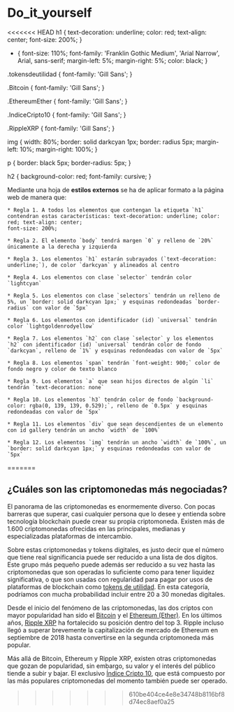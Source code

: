 # Do_it_yourself
<<<<<<< HEAD
h1 {
    text-decoration: underline;
    color: red;
    text-align: center;
    font-size: 200%;
}

* {
    font-size: 110%;
    font-family: 'Franklin Gothic Medium', 'Arial Narrow', Arial, sans-serif;
    margin-left: 5%;
    margin-right: 5%;
    color: black;
}

.tokensdeutilidad {
    font-family: 'Gill Sans';
}

.Bitcoin {
    font-family: 'Gill Sans';
}

.EthereumEther {
    font-family: 'Gill Sans';
}

.IndiceCripto10 {
    font-family: 'Gill Sans';
}

.RippleXRP {
    font-family: 'Gill Sans';
}


img {
    width: 80%;
    border: solid darkcyan 1px;
    border: radius 5px;
    margin-left: 10%;
    margin-right: 100%;
}

p {
    border: black 5px;
    border-radius: 5px;
}

h2 {
    background-color: red;
    font-family: cursive;
}

Mediante una hoja de **estilos externos** se ha de aplicar formato a la página web de manera que:

    * Regla 1. A todos los elementos que contengan la etiqueta `h1` contendran estas características: text-decoration: underline; color: red; text-align: center;
    font-size: 200%;

    * Regla 2. El elemento `body` tendrá margen `0` y relleno de `20%` únicamente a la derecha y izquierda
    
    * Regla 3. Los elementos `h1` estarán subrayados (`text-decoration: underline;`), de color `darkcyan` y alineados al centro

    * Regla 4. Los elementos con clase `selector` tendrán color `lightcyan`

    * Regla 5. Los elementos con clase `selectors` tendrán un relleno de 5%, un `border: solid darkcyan 1px;` y esquinas redondeadas `border-radius` con valor de `5px`
    
    * Regla 6. Los elementos con identificador (id) `universal` tendrán color `lightgoldenrodyellow` 
    
    * Regla 7. Los elementos `h2` con clase `selector` y los elementos `h2` con identificador (id) `universal` tendrán color de fondo `darkcyan`, relleno de `1%` y esquinas redondeadas con valor de `5px`
    
    * Regla 8. Los elementos `span` tendrán `font-weight: 900;` color de fondo negro y color de texto blanco
    
    * Regla 9. Los elementos `a` que sean hijos directos de algún `li` tendrán `text-decoration: none`
    
    * Regla 10. Los elementos `h3` tendrán color de fondo `background-color: rgba(0, 139, 139, 0.529);`, relleno de `0.5px` y esquinas redondeadas con valor de `5px`
    
    * Regla 11. Los elementos `div` que sean descendientes de un elemento con id gallery tendrán un ancho `width` de `100%`
    
    * Regla 12. Los elementos `img` tendrán un ancho `width` de `100%`, un `border: solid darkcyan 1px;` y esquinas redondeadas con valor de `5px`
=======

## ¿Cuáles son las criptomonedas más negociadas?

El panorama de las criptomonedas es enormemente diverso. Con pocas barreras que superar, casi cualquier persona que lo desee y entienda sobre tecnología blockchain puede crear su propia criptomoneda. Existen más de 1.600 criptomonedas ofrecidas en las principales, medianas y especializadas plataformas de intercambio.

Sobre estas criptomonedas y tokens digitales, es justo decir que el número que tiene real significancia puede ser reducido a una lista de dos dígitos. Este grupo más pequeño puede además ser reducido a su vez hasta las criptomonedas que son operadas lo suficiente como para tener liquidez significativa, o que son usadas con regularidad para pagar por usos de plataformas de blockchain como [tokens de utilidad](https://www.plus500.es/Trading/CryptoCurrencies/Major-Cryptocurrency-Terms~1). En esta categoría, podríamos con mucha probabilidad incluir entre 20 a 30 monedas digitales.

Desde el inicio del fenómeno de las criptomonedas, las dos criptos con mayor popularidad han sido el [Bitcoin](https://www.plus500.es/Instruments/BTCUSD) y el [Ethereum (Ether)](https://www.plus500.es/Instruments/ETHUSD). En los últimos años, [Ripple XRP](https://www.plus500.es/) ha fortalecido su posición dentro del top 3. Ripple incluso llegó a superar brevemente la capitalización de mercado de Ethereum en septiembre de 2018 hasta convertirse en la segunda criptomoneda más popular.

Más allá de Bitcoin, Ethereum y Ripple XRP, existen otras criptomonedas que gozan de popularidad, sin embargo, su valor y el interés del público tiende a subir y bajar. El exclusivo [Índice Cripto 10](https://www.plus500.es/Instruments/Crypto10), que está compuesto por las más populares criptomonedas del momento también puede ser operado.
>>>>>>> 610be404ce4e8e34748b8116bf8d74ec8aef0a25
